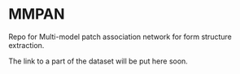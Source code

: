 # MMPAN
Repo for Multi-model patch association network for form structure extraction.

The link to a part of the dataset will be put here soon.
